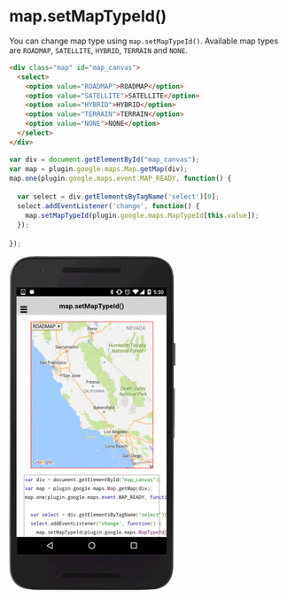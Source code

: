 # map.setMapTypeId()

You can change map type using `map.setMapTypeId()`.
Available map types are `ROADMAP`, `SATELLITE`, `HYBRID`, `TERRAIN` and `NONE`.

```html
<div class="map" id="map_canvas">
  <select>
    <option value="ROADMAP">ROADMAP</option>
    <option value="SATELLITE">SATELLITE</option>
    <option value="HYBRID">HYBRID</option>
    <option value="TERRAIN">TERRAIN</option>
    <option value="NONE">NONE</option>
  </select>
</div>
```

```js
var div = document.getElementById("map_canvas");
var map = plugin.google.maps.Map.getMap(div);
map.one(plugin.google.maps.event.MAP_READY, function() {

  var select = div.getElementsByTagName('select')[0];
  select.addEventListener('change', function() {
    map.setMapTypeId(plugin.google.maps.MapTypeId[this.value]);
  });

});
```

![](image.gif)
